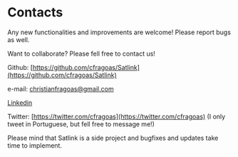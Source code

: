 # Contacts

Any new functionalities and improvements are welcome! Please report bugs as well. 

Want to collaborate? Please fell free to contact us!

Github: [https://github.com/cfragoas/Satlink](https://github.com/cfragoas/Satlink)

e-mail: [christianfragoas@gmail.com](mailto:christianfragoas@gmail.com?subject=[GitHub]%20SatLink)

[Linkedin](https://br.linkedin.com/in/christian-rodrigues-177a5024)

Twitter: [https://twitter.com/cfragoas](https://twitter.com/cfragoas) (I only tweet in Portuguese, but fell free to message me!)

Please mind that Satlink is a side project and bugfixes and updates take time to implement.